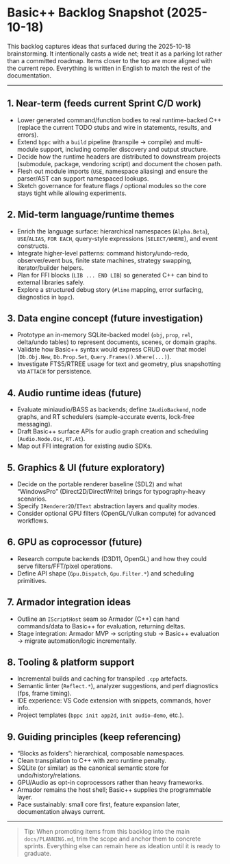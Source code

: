 # Basic++ Backlog Snapshot (2025-10-18)

This backlog captures ideas that surfaced during the 2025-10-18 brainstorming. It intentionally casts a wide net; treat it as a parking lot rather than a committed roadmap. Items closer to the top are more aligned with the current repo. Everything is written in English to match the rest of the documentation.

---

## 1. Near-term (feeds current Sprint C/D work)

- Lower generated command/function bodies to real runtime-backed C++ (replace the current TODO stubs and wire in statements, results, and errors).
- Extend `bppc` with a `build` pipeline (transpile → compile) and multi-module support, including compiler discovery and output structure.
- Decide how the runtime headers are distributed to downstream projects (submodule, package, vendoring script) and document the chosen path.
- Flesh out module imports (`USE`, namespace aliasing) and ensure the parser/AST can support namespaced lookups.
- Sketch governance for feature flags / optional modules so the core stays tight while allowing experiments.

## 2. Mid-term language/runtime themes

- Enrich the language surface: hierarchical namespaces (`Alpha.Beta`), `USE`/`ALIAS`, `FOR EACH`, query-style expressions (`SELECT/WHERE`), and event constructs.
- Integrate higher-level patterns: command history/undo-redo, observer/event bus, finite state machines, strategy swapping, iterator/builder helpers.
- Plan for FFI blocks (`LIB ... END LIB`) so generated C++ can bind to external libraries safely.
- Explore a structured debug story (`#line` mapping, error surfacing, diagnostics in `bppc`).

## 3. Data engine concept (future investigation)

- Prototype an in-memory SQLite-backed model (`obj`, `prop`, `rel`, delta/undo tables) to represent documents, scenes, or domain graphs.
- Validate how Basic++ syntax would express CRUD over that model (`Db.Obj.New`, `Db.Prop.Set`, `Query.Frames().Where(...)`).
- Investigate FTS5/RTREE usage for text and geometry, plus snapshotting via `ATTACH` for persistence.

## 4. Audio runtime ideas (future)

- Evaluate miniaudio/BASS as backends; define `IAudioBackend`, node graphs, and RT schedulers (sample-accurate events, lock-free messaging).
- Draft Basic++ surface APIs for audio graph creation and scheduling (`Audio.Node.Osc`, `RT.At`).
- Map out FFI integration for existing audio SDKs.

## 5. Graphics & UI (future exploratory)

- Decide on the portable renderer baseline (SDL2) and what “WindowsPro” (Direct2D/DirectWrite) brings for typography-heavy scenarios.
- Specify `IRenderer2D`/`IText` abstraction layers and quality modes.
- Consider optional GPU filters (OpenGL/Vulkan compute) for advanced workflows.

## 6. GPU as coprocessor (future)

- Research compute backends (D3D11, OpenGL) and how they could serve filters/FFT/pixel operations.
- Define API shape (`Gpu.Dispatch`, `Gpu.Filter.*`) and scheduling primitives.

## 7. Armador integration ideas

- Outline an `IScriptHost` seam so Armador (C++) can hand commands/data to Basic++ for evaluation, returning deltas.
- Stage integration: Armador MVP → scripting stub → Basic++ evaluation → migrate automation/logic incrementally.

## 8. Tooling & platform support

- Incremental builds and caching for transpiled `.cpp` artefacts.
- Semantic linter (`Reflect.*`), analyzer suggestions, and perf diagnostics (fps, frame timing).
- IDE experience: VS Code extension with snippets, commands, hover info.
- Project templates (`bppc init app2d`, `init audio-demo`, etc.).

## 9. Guiding principles (keep referencing)

- “Blocks as folders”: hierarchical, composable namespaces.
- Clean transpilation to C++ with zero runtime penalty.
- SQLite (or similar) as the canonical semantic store for undo/history/relations.
- GPU/Audio as opt-in coprocessors rather than heavy frameworks.
- Armador remains the host shell; Basic++ supplies the programmable layer.
- Pace sustainably: small core first, feature expansion later, documentation always current.

---

> Tip: When promoting items from this backlog into the main `docs/PLANNING.md`, trim the scope and anchor them to concrete sprints. Everything else can remain here as ideation until it is ready to graduate.